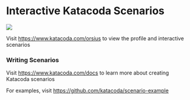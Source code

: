 # Interactive Katacoda Scenarios

[![](http://shields.katacoda.com/katacoda/orsius/count.svg)](https://www.katacoda.com/orsius "Get your profile on Katacoda.com")

Visit https://www.katacoda.com/orsius to view the profile and interactive scenarios

### Writing Scenarios
Visit https://www.katacoda.com/docs to learn more about creating Katacoda scenarios

For examples, visit https://github.com/katacoda/scenario-example

